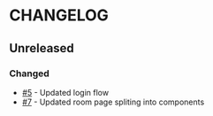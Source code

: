 # CHANGELOG
## Unreleased

### Changed
- [#5](https://github.com/KozielGPC/frontend-uzumdrawinggame) - Updated login flow
- [#7](https://github.com/KozielGPC/frontend-uzumdrawinggame) - Updated room page spliting into components